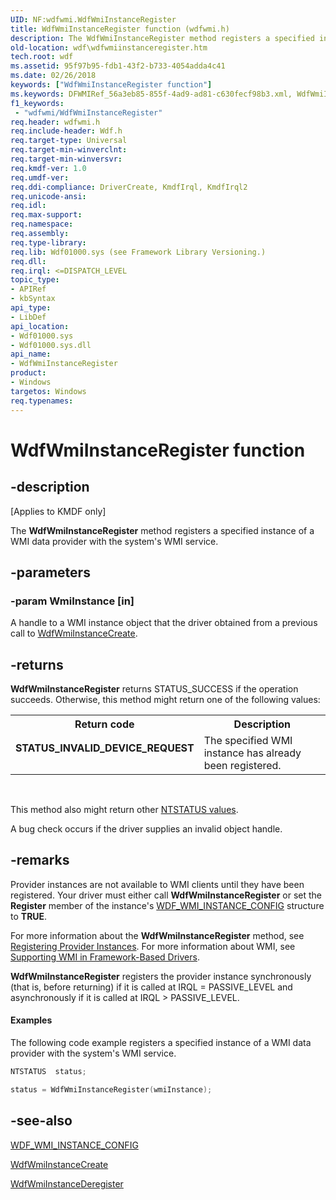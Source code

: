 ```yaml
---
UID: NF:wdfwmi.WdfWmiInstanceRegister
title: WdfWmiInstanceRegister function (wdfwmi.h)
description: The WdfWmiInstanceRegister method registers a specified instance of a WMI data provider with the system's WMI service.
old-location: wdf\wdfwmiinstanceregister.htm
tech.root: wdf
ms.assetid: 95f97b95-fdb1-43f2-b733-4054adda4c41
ms.date: 02/26/2018
keywords: ["WdfWmiInstanceRegister function"]
ms.keywords: DFWMIRef_56a3eb85-855f-4ad9-ad81-c630fecf98b3.xml, WdfWmiInstanceRegister, WdfWmiInstanceRegister method, kmdf.wdfwmiinstanceregister, wdf.wdfwmiinstanceregister, wdfwmi/WdfWmiInstanceRegister
f1_keywords:
 - "wdfwmi/WdfWmiInstanceRegister"
req.header: wdfwmi.h
req.include-header: Wdf.h
req.target-type: Universal
req.target-min-winverclnt: 
req.target-min-winversvr: 
req.kmdf-ver: 1.0
req.umdf-ver: 
req.ddi-compliance: DriverCreate, KmdfIrql, KmdfIrql2
req.unicode-ansi: 
req.idl: 
req.max-support: 
req.namespace: 
req.assembly: 
req.type-library: 
req.lib: Wdf01000.sys (see Framework Library Versioning.)
req.dll: 
req.irql: <=DISPATCH_LEVEL
topic_type:
- APIRef
- kbSyntax
api_type:
- LibDef
api_location:
- Wdf01000.sys
- Wdf01000.sys.dll
api_name:
- WdfWmiInstanceRegister
product:
- Windows
targetos: Windows
req.typenames: 
---
```


# WdfWmiInstanceRegister function


## -description


<p class="CCE_Message">[Applies to KMDF only]</p>

The <b>WdfWmiInstanceRegister</b> method registers a specified instance of a WMI data provider with the system's WMI service.


## -parameters




### -param WmiInstance [in]

A handle to a WMI instance object that the driver obtained from a previous call to <a href="https://docs.microsoft.com/windows-hardware/drivers/ddi/wdfwmi/nf-wdfwmi-wdfwmiinstancecreate">WdfWmiInstanceCreate</a>.


## -returns



<b>WdfWmiInstanceRegister</b> returns STATUS_SUCCESS if the operation succeeds. Otherwise, this method might return one of the following values:

<table>
<tr>
<th>Return code</th>
<th>Description</th>
</tr>
<tr>
<td width="40%">
<dl>
<dt><b>STATUS_INVALID_DEVICE_REQUEST</b></dt>
</dl>
</td>
<td width="60%">
The specified WMI instance has already been registered.

</td>
</tr>
</table>
 

This method also might return other <a href="https://docs.microsoft.com/windows-hardware/drivers/kernel/ntstatus-values">NTSTATUS values</a>.

A bug check occurs if the driver supplies an invalid object handle.






## -remarks



Provider instances are not available to WMI clients until they have been registered. Your driver must either call <b>WdfWmiInstanceRegister</b> or set the <b>Register</b> member of the instance's <a href="https://docs.microsoft.com/windows-hardware/drivers/ddi/wdfwmi/ns-wdfwmi-_wdf_wmi_instance_config">WDF_WMI_INSTANCE_CONFIG</a> structure to <b>TRUE</b>.

For more information about the <b>WdfWmiInstanceRegister</b> method, see <a href="https://docs.microsoft.com/windows-hardware/drivers/wdf/initializing-wmi-support-in-your-driver">Registering Provider Instances</a>. For more information about WMI, see <a href="https://docs.microsoft.com/windows-hardware/drivers/wdf/supporting-wmi-in-kmdf-drivers">Supporting WMI in Framework-Based Drivers</a>.

<b>WdfWmiInstanceRegister</b> registers the provider instance synchronously (that is, before returning) if it is called at IRQL = PASSIVE_LEVEL and asynchronously if it is called at IRQL > PASSIVE_LEVEL. 


#### Examples

The following code example registers a specified instance of a WMI data provider with the system's WMI service.

```cpp
NTSTATUS  status;

status = WdfWmiInstanceRegister(wmiInstance);
```



## -see-also




<a href="https://docs.microsoft.com/windows-hardware/drivers/ddi/wdfwmi/ns-wdfwmi-_wdf_wmi_instance_config">WDF_WMI_INSTANCE_CONFIG</a>



<a href="https://docs.microsoft.com/windows-hardware/drivers/ddi/wdfwmi/nf-wdfwmi-wdfwmiinstancecreate">WdfWmiInstanceCreate</a>



<a href="https://docs.microsoft.com/windows-hardware/drivers/ddi/wdfwmi/nf-wdfwmi-wdfwmiinstancederegister">WdfWmiInstanceDeregister</a>
 

 

